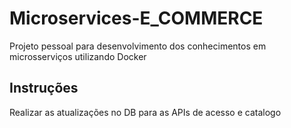 # Microservices-E_COMMERCE
Projeto pessoal para desenvolvimento dos conhecimentos em microsserviços utilizando Docker

## Instruções
Realizar as atualizações no DB para as APIs de acesso e catalogo
